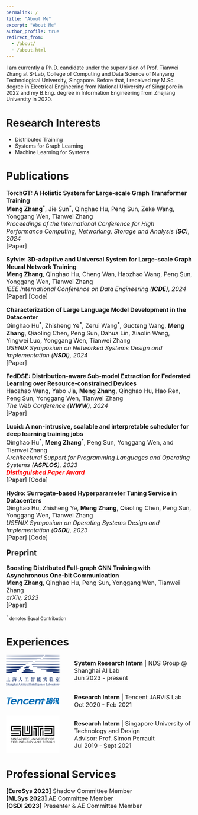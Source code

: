 ```yaml
---
permalink: /
title: "About Me"
excerpt: "About Me"
author_profile: true
redirect_from: 
  - /about/
  - /about.html
---
```

<p>
  I am currently a Ph.D. candidate under the supervision of 
  <a href="https://personal.ntu.edu.sg/tianwei.zhang/" target="_blank" style="text-decoration: none;">Prof. Tianwei Zhang</a> 
  at S-Lab, College of Computing and Data Science of 
  <a href="https://www.ntu.edu.sg/computing" target="_blank" style="text-decoration: none;">Nanyang Technological University</a>, 
  Singapore. Before that, I received my M.Sc. degree in Electrical Engineering from 
  <a href="https://www.nus.edu.sg/" target="_blank" style="text-decoration: none;">National University of Singapore</a> 
  in 2022 and my B.Eng. degree in Information Engineering from 
  <a href="https://www.zju.edu.cn/english/" target="_blank" style="text-decoration: none;">Zhejiang University</a> 
  in 2020.<br>
  <span style="display: block; margin-top: 10px;">
  <!-- My CV can be found <a href="../files/CV-ZM-singapore.pdf" target="_blank" style="text-decoration: none;">here</a>.  -->
  </span>
</p>
<p style="margin: 30px 0;"></p>
<!-- I am currently a Ph.D. candidate under the supervision of [Prof. Tianwei Zhang](https://personal.ntu.edu.sg/tianwei.zhang/) at S-Lab, [College of Computing and Data Science of Nanyang Technological University](https://www.ntu.edu.sg/computing), Singapore. Before that, I received my M.Sc. degree in Electrical Engineering from [National University of Singapore](https://www.nus.edu.sg/) in 2022 and my B.Eng. degree in Information Engineering from [Zhejiang University](https://www.zju.edu.cn/english/) in 2020.  -->


Research Interests
======
- Distributed Training
- Systems for Graph Learning
- Machine Learning for Systems

<p style="margin: 30px 0;"></p>

Publications
======
<p style="font-size: 16px;">
  <b>TorchGT: A Holistic System for Large-scale Graph Transformer Training</b><br>
  <b>Meng Zhang</b><sup>*</sup>, Jie Sun<sup>*</sup>, Qinghao Hu, Peng Sun, Zeke Wang, Yonggang Wen, Tianwei Zhang<br>
  <i>Proceedings of the International Conference for High Performance Computing, Networking, Storage and Analysis (<b>SC</b>), 2024</i> &nbsp;<em class="blue"></em><br>
  <a href="https://sc24.conference-program.com/presentation/?id=pap224&sess=sess396" target="_blank" style="text-decoration: none;">[Paper]</a>
  <!-- <a href="https://github.com/zxmeng98/torchgt" target="_blank" style="text-decoration: none;">[Code]</a><br> -->
</p>

<p style="font-size: 16px;">
  <b>Sylvie: 3D-adaptive and Universal System for Large-scale Graph Neural Network Training</b><br>
  <b>Meng Zhang</b>, Qinghao Hu, Cheng Wan, Haozhao Wang, Peng Sun, Yonggang Wen, Tianwei Zhang<br>
  <i>IEEE International Conference on Data Engineering (<b>ICDE</b>), 2024</i><br>
  <a href="../files/Sylvie_ICDE24_camera_ready.pdf" target="_blank" style="text-decoration: none;">[Paper]</a>
  <a href="https://github.com/zxmeng98/Sylvie" target="_blank" style="text-decoration: none;">[Code]</a><br>
</p>

<p style="font-size: 16px;">
  <b>Characterization of Large Language Model Development in the Datacenter</b><br>
  Qinghao Hu<sup>*</sup>, Zhisheng Ye<sup>*</sup>, Zerui Wang<sup>*</sup>, Guoteng Wang, <b>Meng Zhang</b>, Qiaoling Chen, Peng Sun, Dahua Lin, Xiaolin Wang, Yingwei Luo, Yonggang Wen, Tianwei Zhang<br>
  <i>USENIX Symposium on Networked Systems Design and Implementation (<b>NSDI</b>), 2024</i><br>
  <a href="https://www.usenix.org/system/files/nsdi24-hu.pdf" target="_blank" style="text-decoration: none;">[Paper]</a>
  <!-- <a href="" target="_blank" style="text-decoration: none;">[Code]</a><br> -->
</p>

<p style="font-size: 16px;">
  <b>FedDSE: Distribution-aware Sub-model Extraction for Federated Learning over Resource-constrained Devices</b><br>
  Haozhao Wang, Yabo Jia, <b>Meng Zhang</b>, Qinghao Hu, Hao Ren, Peng Sun, Yonggang Wen, Tianwei Zhang<br>
  <i>The Web Conference (<b>WWW</b>), 2024</i><br>
  <a href="https://dl.acm.org/doi/10.1145/3589334.3645416" target="_blank" style="text-decoration: none;">[Paper]</a>
  <!-- <a href="" target="_blank" style="text-decoration: none;">[Code]</a><br> -->
</p>

<p style="font-size: 16px;">
  <b>Lucid: A non-intrusive, scalable and interpretable scheduler for deep learning training jobs</b><br>
  Qinghao Hu<sup>*</sup>, <b>Meng Zhang</b><sup>*</sup>, Peng Sun, Yonggang Wen, and Tianwei Zhang<br>
  <i>Architectural Support for Programming Languages and Operating Systems (<b>ASPLOS</b>), 2023</i> <br>
  <em class="blue"><b style="color: red;">Distinguished Paper Award</b></em><br>
  <a href="https://dl.acm.org/doi/pdf/10.1145/3575693.3575705" target="_blank" style="text-decoration: none;">[Paper]</a>
  <a href="https://github.com/S-Lab-System-Group/Lucid" target="_blank" style="text-decoration: none;">[Code]</a><br>
</p>

<p style="font-size: 16px;">
  <b>Hydro: Surrogate-based Hyperparameter Tuning Service in Datacenters</b><br>
  Qinghao Hu, Zhisheng Ye, <b>Meng Zhang</b>, Qiaoling Chen, Peng Sun, Yonggang Wen, Tianwei Zhang<br>
  <i>USENIX Symposium on Operating Systems Design and Implementation (<b>OSDI</b>), 2023</i><br>
  <a href="https://www.usenix.org/system/files/osdi23-hu.pdf" target="_blank" style="text-decoration: none;">[Paper]</a>
  <a href="https://github.com/S-Lab-System-Group/Hydro" target="_blank" style="text-decoration: none;">[Code]</a><br>
</p>

<p style="margin: -10px 0;"></p>

Preprint
------
<p style="font-size: 16px;">
  <b>Boosting Distributed Full-graph GNN Training with Asynchronous One-bit Communication</b><br>
  <b>Meng Zhang</b>, Qinghao Hu, Peng Sun, Yonggang Wen, Tianwei Zhang<br>
  <i>arXiv, 2023</i><br>
  <a href="https://arxiv.org/abs/2303.01277" target="_blank" style="text-decoration: none;">[Paper]</a>
  <!-- <a href="https://github.com/S-Lab-System-Group/Hydro" target="_blank" style="text-decoration: none;">[Code]</a><br> -->
</p>

<p style="font-size: 12px;"><sup>*</sup> denotes Equal Contribution</p>

<p style="margin: 30px 0;"></p>


Experiences
======
<div style="display: flex; align-items: center; margin-bottom: 20px;">
  <img src="../images/shailab.png" alt="sh ai lab" width="144" style="margin-right: 40px;">
  <p style="font-size: 16px; margin: 0;">
    <b>System Research Intern</b> | <a href="https://nds-shlab.github.io/" target="_blank" style="text-decoration: none;">NDS Group @ Shanghai AI Lab</a><br>
    Jun 2023 - present
  </p>
</div>

<div style="display: flex; align-items: center; margin-bottom: 20px;">
  <img src="../images/Tencent.png" alt="sh ai lab" width="144" style="margin-right: 40px;">
  <p style="font-size: 16px; margin: 0;">
    <b>Research Intern</b> | Tencent JARVIS Lab<br>
    Oct 2020 - Feb 2021
  </p>
</div>

<div style="display: flex; align-items: center; margin-bottom: 30px;">
  <img src="../images/SUTD.png" alt="sh ai lab" width="144" style="margin-right: 40px;">
  <p style="font-size: 16px; margin: 0;">
    <b>Research Intern</b> | Singapore University of Technology and Design<br>
    Advisor: <a href="https://simonperrault.github.io/" target="_blank" style="text-decoration: none;">Prof. Simon Perrault</a><br>
    Jul 2019 - Sept 2021
  </p>
</div>
<!-- <p style="margin: 30px 0;"></p> -->

Professional Services
======
<p style="font-size: 16px;">
  <b>[EuroSys 2023]</b> Shadow Committee Member<br>
  <b>[MLSys 2023]</b> AE Committee Member<br>
  <b>[OSDI 2023]</b> Presenter & AE Committee Member
</p>


<!-- Awards
======
<li>Distinguished Paper Award of ASPLOS, 2023.</li>
<li>Student Travel Grant of OSDI, 2023.</li> -->